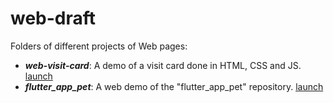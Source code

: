 # web-draft

Folders of different projects of Web pages:
- **_web-visit-card_**: A demo of a visit card done in HTML, CSS and JS. [launch](https://arkaitzrb.github.io/web-draft/web-visit-card/)
- **_flutter_app_pet_**: A web demo of the "flutter_app_pet" repository. [launch](https://arkaitzrb.github.io/web-draft/flutter_app_pet/)
